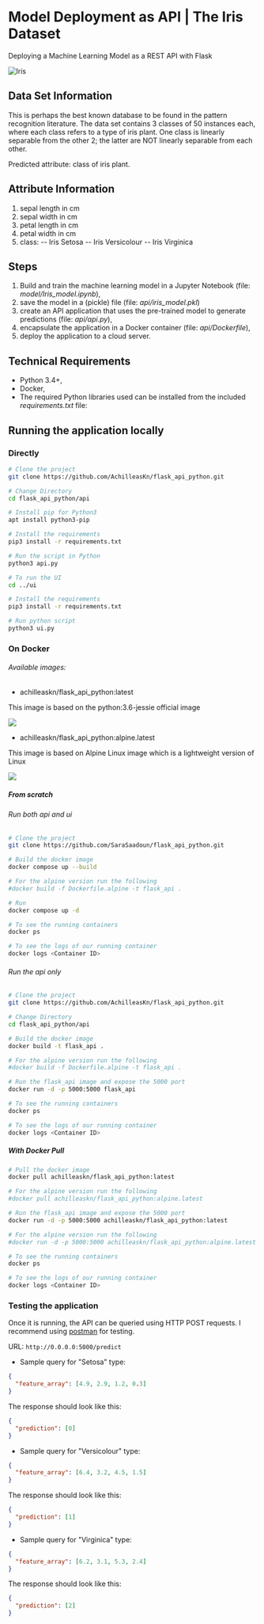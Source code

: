 # Model Deployment as API | The Iris Dataset

Deploying a Machine Learning Model as a REST API with Flask

![Iris](https://s3.amazonaws.com/assets.datacamp.com/blog_assets/Machine+Learning+R/iris-machinelearning.png "Iris")

## Data Set Information

This is perhaps the best known database to be found in the pattern recognition literature. The data set contains 3 classes of 50 instances each, where each class refers to a type of iris plant. One class is linearly separable from the other 2; the latter are NOT linearly separable from each other.

Predicted attribute: class of iris plant.

## Attribute Information

1. sepal length in cm
2. sepal width in cm
3. petal length in cm
4. petal width in cm
5. class:
   -- Iris Setosa
   -- Iris Versicolour
   -- Iris Virginica

## Steps

1. Build and train the machine learning model in a Jupyter Notebook (file: _model/Iris_model.ipynb_),
2. save the model in a (pickle) file (file: _api/iris_model.pkl_)
3. create an API application that uses the pre-trained model to generate predictions (file: _api/api.py_),
4. encapsulate the application in a Docker container (file: _api/Dockerfile_),
5. deploy the application to a cloud server.

## Technical Requirements

- Python 3.4+,
- Docker,
- The required Python libraries used can be installed from the included _requirements.txt_ file:

## Running the application locally

### Directly

```bash
# Clone the project
git clone https://github.com/AchilleasKn/flask_api_python.git

# Change Directory
cd flask_api_python/api

# Install pip for Python3
apt install python3-pip

# Install the requirements
pip3 install -r requirements.txt

# Run the script in Python
python3 api.py

# To run the UI
cd ../ui

# Install the requirements
pip3 install -r requirements.txt

# Run python script
python3 ui.py
```

### On Docker

###### Available images:

- achilleaskn/flask_api_python:latest

This image is based on the python:3.6-jessie official image

[![](https://images.microbadger.com/badges/image/achilleaskn/flask_api_python.svg)](https://microbadger.com/images/achilleaskn/flask_api_python "Get your own image badge on microbadger.com")

- achilleaskn/flask_api_python:alpine.latest

This image is based on Alpine Linux image which is a lightweight version of Linux

[![](https://images.microbadger.com/badges/image/achilleaskn/flask_api_python:alpine.latest.svg)](https://microbadger.com/images/achilleaskn/flask_api_python:alpine.latest "Get your own image badge on microbadger.com")

##### From scratch

###### Run both api and ui

```bash
# Clone the project
git clone https://github.com/SaraSaadoun/flask_api_python.git

# Build the docker image
docker compose up --build

# For the alpine version run the following
#docker build -f Dockerfile.alpine -t flask_api .

# Run
docker compose up -d

# To see the running containers
docker ps

# To see the logs of our running container
docker logs <Container ID>
```

###### Run the api only

```bash
# Clone the project
git clone https://github.com/AchilleasKn/flask_api_python.git

# Change Directory
cd flask_api_python/api

# Build the docker image
docker build -t flask_api .

# For the alpine version run the following
#docker build -f Dockerfile.alpine -t flask_api .

# Run the flask_api image and expose the 5000 port
docker run -d -p 5000:5000 flask_api

# To see the running containers
docker ps

# To see the logs of our running container
docker logs <Container ID>
```

##### With Docker Pull

```bash
# Pull the docker image
docker pull achilleaskn/flask_api_python:latest

# For the alpine version run the following
#docker pull achilleaskn/flask_api_python:alpine.latest

# Run the flask_api image and expose the 5000 port
docker run -d -p 5000:5000 achilleaskn/flask_api_python:latest

# For the alpine version run the following
#docker run -d -p 5000:5000 achilleaskn/flask_api_python:alpine.latest

# To see the running containers
docker ps

# To see the logs of our running container
docker logs <Container ID>
```

### Testing the application

Once it is running, the API can be queried using HTTP POST requests.
I recommend using [postman](https://www.getpostman.com/) for testing.

URL: `http://0.0.0.0:5000/predict`

- Sample query for "Setosa" type:

```json
{
  "feature_array": [4.9, 2.9, 1.2, 0.3]
}
```

The response should look like this:

```json
{
  "prediction": [0]
}
```

- Sample query for "Versicolour" type:

```json
{
  "feature_array": [6.4, 3.2, 4.5, 1.5]
}
```

The response should look like this:

```json
{
  "prediction": [1]
}
```

- Sample query for "Virginica" type:

```json
{
  "feature_array": [6.2, 3.1, 5.3, 2.4]
}
```

The response should look like this:

```json
{
  "prediction": [2]
}
```

